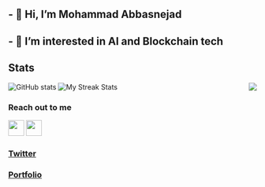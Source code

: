## - 👋 Hi, I’m Mohammad Abbasnejad
## - 👀 I’m interested in AI and Blockchain tech


<!---
MR-Abbasnejad/MR-Abbasnejad is a ✨ special ✨ repository because its `README.md` (this file) appears on your GitHub profile.
You can click the Preview link to take a look at your changes.
--->

## Stats


<img align="right" src="https://github-readme-stats.vercel.app/api/top-langs/?username=MR-Abbasnejad&theme=dracula&hide_langs_below=1" />

![GitHub stats](https://github-readme-stats.vercel.app/api?username=MR-Abbasnejad&show_icons=true&theme=dracula)
![My Streak Stats](https://github-readme-streak-stats.herokuapp.com/?user=MR-Abbasnejad&theme=tokyonight)

### Reach out to me

<!--- <a href="https://twitter.com/writesatweet"><img src="https://i.ibb.co/kmgQVyW/twitter.png" width="32px" height="32px"></a> --->
<a href="https://github.com/MR-Abbasnejad"><img src="https://cdn.iconscout.com/icon/free/png-256/github-108-438008.png" width="32px" height="32px"></a> <a href="https://www.linkedin.com/in//mohammad-abbasnezhad/"><img src="https://i.ibb.co/Kx2GSrT/linkedin.png" width="32px" height="32px"></a>

### [Twitter](https://twitter.com/Mr_Abbasnejad)
### [Portfolio](https://mohammad-abbasnejad-portfolio.netlify.app/)
